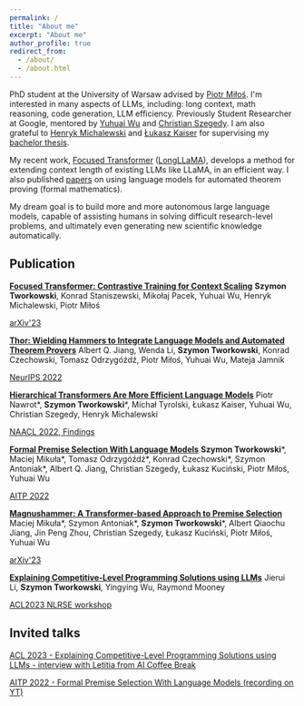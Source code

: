 ```yaml
---
permalink: /
title: "About me"
excerpt: "About me"
author_profile: true
redirect_from: 
  - /about/
  - /about.html
---
```



PhD student at the University of Warsaw advised by [Piotr Miłoś](https://scholar.google.com/citations?user=Se68XecAAAAJ&hl=en).
I'm interested in many aspects of LLMs, including: long context, math reasoning, code generation, LLM efficiency. Previously Student Researcher at Google, mentored by [Yuhuai Wu](http://www.cs.toronto.edu/~ywu) and [Christian Szegedy](https://scholar.google.com/citations?user=bnQMuzgAAAAJ&hl=en).
I am also grateful to [Henryk Michalewski](https://www.mimuw.edu.pl/~henrykm/resume.html) and [Łukasz Kaiser](https://scholar.google.com/citations?user=JWmiQR0AAAAJ&hl=en) for supervising my [bachelor thesis](https://aclanthology.org/2022.findings-naacl.117.pdf).

My recent work, [Focused Transformer](https://arxiv.org/abs/2307.03170) ([LongLLaMA](https://github.com/CStanKonrad/long_llama)), develops a method for extending context length of existing LLMs like LLaMA, in an efficient way. I also published [papers](https://arxiv.org/abs/2205.10893) on using language models for automated theorem proving (formal mathematics).

My dream goal is to build more and more autonomous large language models, capable of assisting humans in solving difficult research-level problems, and ultimately even generating new scientific knowledge automatically.

[//]: # (I'm now on the industrial job market. This is my [CV]&#40;https://students.mimuw.edu.pl/~st406386/cv_st_23072.pdf&#41;. Please don't hesitate to drop me a message about any career opportunities! I'm particularly willing to relocate to the US/UK/Switzerland.)


Publication
------
[**Focused Transformer: Contrastive Training for Context Scaling**](https://arxiv.org/abs/2307.03170)
**Szymon Tworkowski**, Konrad Staniszewski, Mikołaj Pacek, Yuhuai Wu, Henryk Michalewski, Piotr Miłoś

[arXiv'23](https://arxiv.org/abs/2307.03170)

[**Thor: Wielding Hammers to Integrate Language Models and Automated Theorem Provers**](https://arxiv.org/abs/2205.10893)
Albert Q. Jiang, Wenda Li, **Szymon Tworkowski**, Konrad Czechowski, Tomasz Odrzygóźdź, Piotr Miłoś, Yuhuai Wu, Mateja Jamnik

[NeurIPS 2022](https://openreview.net/forum?id=fUeOyt-2EOp)

[**Hierarchical Transformers Are More Efficient Language Models**](https://arxiv.org/abs/2110.13711)
Piotr Nawrot*, **Szymon Tworkowski***, Michał Tyrolski, Łukasz Kaiser, Yuhuai Wu, Christian Szegedy, Henryk Michalewski

[NAACL 2022, Findings](https://aclanthology.org/2022.findings-naacl.117.pdf)

[**Formal Premise Selection With Language Models**](http://aitp-conference.org/2022/abstract/AITP_2022_paper_32.pdf)
**Szymon Tworkowski***, Maciej Mikuła*, Tomasz Odrzygóźdź*, Konrad Czechowski*, Szymon Antoniak*, Albert Q. Jiang, Christian Szegedy, Łukasz Kuciński, Piotr Miłoś, Yuhuai Wu

[AITP 2022](http://aitp-conference.org/2022/abstract/AITP_2022_paper_32.pdf)

[**Magnushammer: A Transformer-based Approach to Premise Selection**](https://arxiv.org/abs/2303.04488)
Maciej Mikuła*, Szymon Antoniak*, **Szymon Tworkowski***, Albert Qiaochu Jiang, Jin Peng Zhou, Christian Szegedy, Łukasz Kuciński, Piotr Miłoś, Yuhuai Wu

[arXiv'23](https://arxiv.org/abs/2303.04488)

[**Explaining Competitive-Level Programming Solutions using LLMs**](https://arxiv.org/abs/2307.05337)
Jierui Li, **Szymon Tworkowski**, Yingying Wu, Raymond Mooney

[ACL2023 NLRSE workshop](https://arxiv.org/abs/2307.05337)

Invited talks
------
[ACL 2023 - Explaining Competitive-Level Programming Solutions using LLMs - interview with Letitia from AI Coffee Break](https://youtu.be/-Agcr0nawuk?t=87)

[AITP 2022 - Formal Premise Selection With Language Models (recording on YT)](https://www.youtube.com/watch?v=gem5xO3FhQc)
